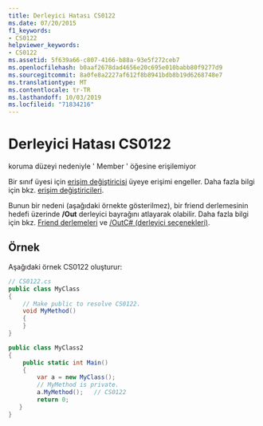 ```yaml
---
title: Derleyici Hatası CS0122
ms.date: 07/20/2015
f1_keywords:
- CS0122
helpviewer_keywords:
- CS0122
ms.assetid: 5f639a66-c807-4166-b88a-93e5f272ceb7
ms.openlocfilehash: b0aaf2678dad4656e20c695e010babb80f9277d9
ms.sourcegitcommit: 8a0fe8a2227af612f8b8941bdb8b19d6268748e7
ms.translationtype: MT
ms.contentlocale: tr-TR
ms.lasthandoff: 10/03/2019
ms.locfileid: "71834216"
---
```

# <a name="compiler-error-cs0122"></a>Derleyici Hatası CS0122

koruma düzeyi nedeniyle ' Member ' öğesine erişilemiyor

 Bir sınıf üyesi için [erişim değiştiricisi](../keywords/modifiers.md) üyeye erişimi engeller. Daha fazla bilgi için bkz. [erişim değiştiricileri](../../programming-guide/classes-and-structs/access-modifiers.md).

 Bunun bir nedeni (aşağıdaki örnekte gösterilmez), bir friend derlemesinin hedefi üzerinde **/Out** derleyici bayrağını atlayarak olabilir. Daha fazla bilgi için bkz. [Friend derlemeleri](../../../standard/assembly/friend.md) ve [/OutC# (derleyici seçenekleri)](../compiler-options/out-compiler-option.md).

## <a name="example"></a>Örnek

 Aşağıdaki örnek CS0122 oluşturur:

```csharp
// CS0122.cs
public class MyClass
{
    // Make public to resolve CS0122.
    void MyMethod()
    {
    }
}

public class MyClass2
{
    public static int Main()
    {  
        var a = new MyClass();  
        // MyMethod is private.
        a.MyMethod();   // CS0122
        return 0;
   }
}
```
